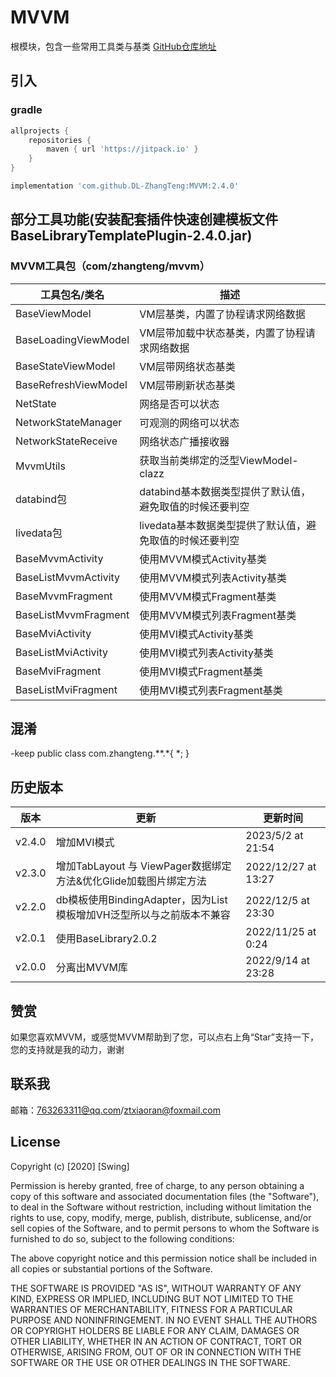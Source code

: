 # MVVM

根模块，包含一些常用工具类与基类
[GitHub仓库地址](https://github.com/DL-ZhangTeng/MVVM)

## 引入

### gradle

```groovy
allprojects {
    repositories {
        maven { url 'https://jitpack.io' }
    }
}

implementation 'com.github.DL-ZhangTeng:MVVM:2.4.0'
```

## 部分工具功能(安装配套插件快速创建模板文件BaseLibraryTemplatePlugin-2.4.0.jar)

### MVVM工具包（com/zhangteng/mvvm）

| 工具包名/类名              | 描述                               |
|----------------------|----------------------------------|
| BaseViewModel        | VM层基类，内置了协程请求网络数据                |
| BaseLoadingViewModel | VM层带加载中状态基类，内置了协程请求网络数据          |
| BaseStateViewModel   | VM层带网络状态基类                       |
| BaseRefreshViewModel | VM层带刷新状态基类                       |
| NetState             | 网络是否可以状态                         |
| NetworkStateManager  | 可观测的网络可以状态                       |
| NetworkStateReceive  | 网络状态广播接收器                        |
| MvvmUtils            | 获取当前类绑定的泛型ViewModel-clazz        |
| databind包            | databind基本数据类型提供了默认值，避免取值的时候还要判空 |
| livedata包            | livedata基本数据类型提供了默认值，避免取值的时候还要判空 |
| BaseMvvmActivity     | 使用MVVM模式Activity基类               |
| BaseListMvvmActivity | 使用MVVM模式列表Activity基类             |
| BaseMvvmFragment     | 使用MVVM模式Fragment基类               |
| BaseListMvvmFragment | 使用MVVM模式列表Fragment基类             |
| BaseMviActivity      | 使用MVI模式Activity基类                |
| BaseListMviActivity  | 使用MVI模式列表Activity基类              |
| BaseMviFragment      | 使用MVI模式Fragment基类                |
| BaseListMviFragment  | 使用MVI模式列表Fragment基类              |

## 混淆

-keep public class com.zhangteng.**.*{ *; }

## 历史版本

| 版本     | 更新                                            | 更新时间                |
|--------|-----------------------------------------------|---------------------|
| v2.4.0 | 增加MVI模式                                       | 2023/5/2 at 21:54   |
| v2.3.0 | 增加TabLayout 与 ViewPager数据绑定方法&优化Glide加载图片绑定方法 | 2022/12/27 at 13:27 |
| v2.2.0 | db模板使用BindingAdapter，因为List模板增加VH泛型所以与之前版本不兼容 | 2022/12/5 at 23:30  |
| v2.0.1 | 使用BaseLibrary2.0.2                            | 2022/11/25 at 0:24  |
| v2.0.0 | 分离出MVVM库                                      | 2022/9/14 at 23:28  |

## 赞赏

如果您喜欢MVVM，或感觉MVVM帮助到了您，可以点右上角“Star”支持一下，您的支持就是我的动力，谢谢

## 联系我

邮箱：763263311@qq.com/ztxiaoran@foxmail.com

## License

Copyright (c) [2020] [Swing]

Permission is hereby granted, free of charge, to any person obtaining a copy
of this software and associated documentation files (the "Software"), to deal
in the Software without restriction, including without limitation the rights
to use, copy, modify, merge, publish, distribute, sublicense, and/or sell
copies of the Software, and to permit persons to whom the Software is
furnished to do so, subject to the following conditions:

The above copyright notice and this permission notice shall be included in all
copies or substantial portions of the Software.

THE SOFTWARE IS PROVIDED "AS IS", WITHOUT WARRANTY OF ANY KIND, EXPRESS OR
IMPLIED, INCLUDING BUT NOT LIMITED TO THE WARRANTIES OF MERCHANTABILITY,
FITNESS FOR A PARTICULAR PURPOSE AND NONINFRINGEMENT. IN NO EVENT SHALL THE
AUTHORS OR COPYRIGHT HOLDERS BE LIABLE FOR ANY CLAIM, DAMAGES OR OTHER
LIABILITY, WHETHER IN AN ACTION OF CONTRACT, TORT OR OTHERWISE, ARISING FROM,
OUT OF OR IN CONNECTION WITH THE SOFTWARE OR THE USE OR OTHER DEALINGS IN THE
SOFTWARE.

